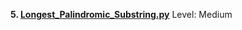 **5. [Longest_Palindromic_Substring.py](https://github.com/Kelv1nYu/LeetCode_Practices/blob/master/Code/Longest_Palindromic_Substring.py)**      Level: Medium

